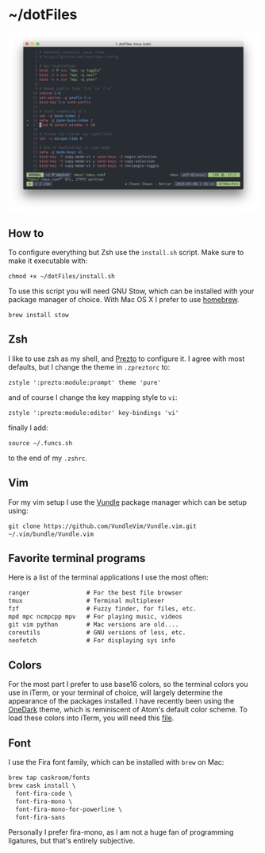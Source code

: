 # ~/dotFiles

![alt text](screenshot.png)

## How to

To configure everything but Zsh use the `install.sh` script. Make sure to make it executable with:
```
chmod +x ~/dotFiles/install.sh
```
To use this script you will need GNU Stow, which can be installed with your package manager of choice. With Mac OS X I prefer to use [homebrew](https://brew.sh).
```
brew install stow
```

## Zsh
I like to use zsh as my shell, and [Prezto](https://github.com/sorin-ionescu/prezto) to configure it. I agree with most defaults, but I change the theme in `.zpreztorc` to:
```
zstyle ':prezto:module:prompt' theme 'pure'
```
and of course I change the key mapping style to `vi`:
```
zstyle ':prezto:module:editor' key-bindings 'vi'
```
finally I add:
```
source ~/.funcs.sh
```
to the end of my `.zshrc`.

## Vim

For my vim setup I use the [Vundle](https://github.com/VundleVim/Vundle.vim) package manager which can be setup using:
```
git clone https://github.com/VundleVim/Vundle.vim.git ~/.vim/bundle/Vundle.vim
```

## Favorite terminal programs

Here is a list of the terminal applications I use the most often:
```
ranger                # For the best file browser
tmux                  # Terminal multiplexer
fzf                   # Fuzzy finder, for files, etc.
mpd mpc ncmpcpp mpv   # For playing music, videos
git vim python        # Mac versions are old....
coreutils             # GNU versions of less, etc.
neofetch              # For displaying sys info
```

## Colors

For the most part I prefer to use base16 colors, so the terminal colors you use in iTerm, or your terminal of choice, will largely determine the appearance of the packages installed.
I have recently been using the [OneDark](https://github.com/joshdick/onedark.vim) theme, which is reminiscent of Atom's default color scheme.
To load these colors into iTerm, you will need this [file](https://github.com/joshdick/onedark.vim/blob/master/term/One%20Dark.itermcolors).

## Font

I use the Fira font family, which can be installed with `brew` on Mac:
```
brew tap caskroom/fonts
brew cask install \
  font-fira-code \
  font-fira-mono \
  font-fira-mono-for-powerline \
  font-fira-sans
```
Personally I prefer fira-mono, as I am not a huge fan of programming ligatures, but that's entirely subjective.

